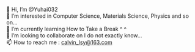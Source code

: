 👋 Hi, I’m @Yuhai032<br>
👀 I’m interested in Computer Science, Materials Science, Physics and so on...<br>
🌱 I’m currently learning How to Take a Break ^ ^<br>
💞️ I’m looking to collaborate on I do not exactly know...<br>
📫 How to reach me : calvin_lsy@163.com<br>
